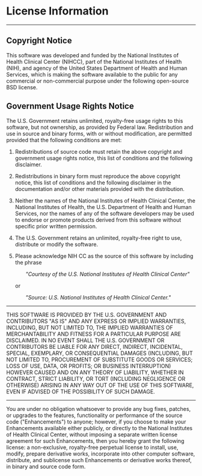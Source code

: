 # License Information 
-----------

## Copyright Notice ##
This software was developed and funded by the National Institutes of Health
Clinical Center (NIHCC), part of the National Institutes of Health (NIH),
and agency of the United States Department of Health and Human Services,
which is making the software available to the public for any commercial
or non-commercial purpose under the following open-source BSD license.


## Government Usage Rights Notice ##
The U.S. Government retains unlimited, royalty-free usage rights to this 
software, but not ownership, as provided by Federal law. Redistribution 
and use in source and binary forms, with or without modification, 
are permitted provided that the following conditions are met:




1. Redistributions of source code must retain the above copyright
and government usage rights notice, this list of conditions and the 
following disclaimer.

2. Redistributions in binary form must reproduce the above copyright
notice, this list of conditions and the following disclaimer in the
documentation and/or other materials provided with the distribution.

3. Neither the names of the National Institutes of Health Clinical
Center, the National Institutes of Health, the U.S. Department of
Health and Human Services, nor the names of any of the software
developers may be used to endorse or promote products derived from
this software without specific prior written permission.

4. The U.S. Government retains an unlimited, royalty-free right to
use, distribute or modify the software.

5. Please acknowledge NIH CC as the source of this software by including
the phrase </p>
&nbsp;&nbsp;&nbsp;&nbsp;&nbsp;&nbsp; *"Courtesy of the U.S. National Institutes of Health Clinical Center"*</p>
or </p>
&nbsp;&nbsp;&nbsp;&nbsp;&nbsp;&nbsp; *"Source: U.S. National Institutes of Health Clinical Center."*
</p>

----------

THIS SOFTWARE IS PROVIDED BY THE U.S. GOVERNMENT AND CONTRIBUTORS "AS
IS" AND ANY EXPRESS OR IMPLIED WARRANTIES, INCLUDING, BUT NOT LIMITED
TO, THE IMPLIED WARRANTIES OF MERCHANTABILITY AND FITNESS FOR A
PARTICULAR PURPOSE ARE DISCLAIMED. IN NO EVENT SHALL THE U.S. GOVERNMENT
OR CONTRIBUTORS BE LIABLE FOR ANY DIRECT, INDIRECT, INCIDENTAL, SPECIAL,
EXEMPLARY, OR CONSEQUENTIAL DAMAGES (INCLUDING, BUT NOT LIMITED TO,
PROCUREMENT OF SUBSTITUTE GOODS OR SERVICES; LOSS OF USE, DATA, OR
PROFITS; OR BUSINESS INTERRUPTION) HOWEVER CAUSED AND ON ANY THEORY OF
LIABILITY, WHETHER IN CONTRACT, STRICT LIABILITY, OR TORT (INCLUDING
NEGLIGENCE OR OTHERWISE) ARISING IN ANY WAY OUT OF THE USE OF THIS
SOFTWARE, EVEN IF ADVISED OF THE POSSIBILITY OF SUCH DAMAGE.


----------


You are under no obligation whatsoever to provide any bug fixes,
patches, or upgrades to the features, functionality or performance of
the source code ("Enhancements") to anyone; however, if you choose to
make your Enhancements available either publicly, or directly to
the National Institutes of Health Clinical Center, without imposing a
separate written license agreement for such Enhancements, then you hereby
grant the following license: a non-exclusive, royalty-free perpetual license
to install, use, modify, prepare derivative works, incorporate into
other computer software, distribute, and sublicense such Enhancements or
derivative works thereof, in binary and source code form.
